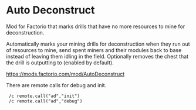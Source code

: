 # Auto Deconstruct
Mod for Factorio that marks drills that have no more resources to mine for deconstruction.

Automatically marks your mining drills for deconstruction when they run out of resources to mine, send spent miners and their modules back to base instead of leaving them idling in the field.
Optionally removes the chest that the drill is outputting to (enabled by default).

https://mods.factorio.com/mod/AutoDeconstruct

 There are remote calls for debug and init.
 
     /c remote.call("ad","init")
     /c remote.call("ad","debug")
